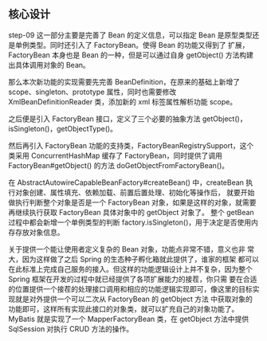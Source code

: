 ## 核心设计
step-09 这一部分主要是完善了 Bean 的定义信息，可以指定 Bean 是原型类型还是单例类型。同时还引入了 FactoryBean。使得 Bean 的功能又得到了
扩展，FactoryBean 本身也是 Bean 的一种，但是可以通过自身 getObject() 方法构建出具体调用对象的 Bean。

那么本次新功能的实现需要先完善 BeanDefinition，在原来的基础上新增了 scope、singleton、prototype 属性，同时也需要修改 XmlBeanDefinitionReader
类，添加新的 xml 标签属性解析功能 scope。

之后便是引入 FactoryBean 接口，定义了三个必要的抽象方法 getObject()，isSingleton()，getObjectType()。

然后再引入 FactoryBean 功能的支持类，FactoryBeanRegistrySupport，这个类采用 ConcurrentHashMap 缓存了 FactoryBean，同时提供了调用
FactoryBean#getObject() 的方法 doGetObjectFromFactoryBean()。

在 AbstractAutowireCapableBeanFactory#createBean() 中，createBean 执行对象创建、属性填充、依赖加载、前置后置处理、初始化等操作后，
就要开始做执行判断整个对象是否是一个 FactoryBean 对象，如果是这样的对象，就需要再继续执行获取 FactoryBean 具体对象中的 getObject 对象了。
整个 getBean 过程中都会新增一个单例类型的判断 factory.isSingleton()，用于决定是否使用内存存放对象信息。

关于提供一个能让使用者定义复杂的 Bean 对象，功能点非常不错，意义也非 常大，因为这样做了之后 Spring 的生态种子孵化箱就此提供了，谁家的框架
都可以在此标准上完成自己服务的接入。但这样的功能逻辑设计上并不复杂，因为整个 Spring 框架在开发的过程中就已经提供了各项扩展能力的接茬，你只需
要在合适的位置提供一个接茬的处理接口调用和相应的功能逻辑实现即可，像这里的目标实现就是对外提供一个可以二次从 FactoryBean 的 getObject 方法
中获取对象的功能即可，这样所有实现此接口的对象类，就可以扩充自己的对象功能了。MyBatis 就是实现了一个 MapperFactoryBean 类，在 getObject 
方法中提供 SqlSession 对执行 CRUD 方法的操作。